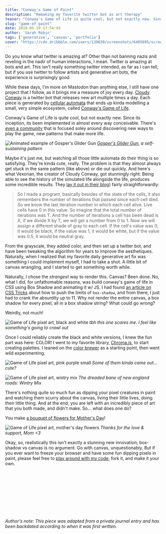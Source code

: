 ```yaml
---
title: "Conway's Game of Paint"
description: "Remaking my favorite twitter bot as art therapy"
teaser: "Conway's Game of Life is quite cool, but not exactly new. Since its inception, its been implemented in almost every way conceivable. What I chose to do, for unfathomable reasons, was build Conway's Game of Life in CSS using Box Shadow"
slug: "game-of-paint"
date: 2019-05-10 17:54:43
author: 'Sarah Robin'
tags: ['generative', 'canvas', 'portfolio']
cover: "https://cdn.dribbble.com/users/139639/screenshots/6405695/screen_shot_2019-04-28_at_1.51.22_am.png"
---
```


Do you know what twitter is amazing at? Other than not banning nazis and reveling in the nadir of human interactions, I mean. Twitter is amazing at bots and art. This isn't really something twitter intended, as far as I can tell, but if you use twitter to follow artists and generative art bots, the experience is surprisingly good.

While these days, I'm more on Mastodon than anything else, I still have one project that I follow, as it brings me a measure of joy every day. [Cloudy Conway](https://twitter.com/CloudyConway) is a twitter bot that releases new art multiple times a day. Each piece is generated by [cellular automata](https://natureofcode.com/book/chapter-7-cellular-automata/) that ends up kinda modelling a small, very simple ecosystem, called [Conway's Game of Life](https://en.wikipedia.org/wiki/Conway%27s_Game_of_Life). 

Conway's Game of Life is quite cool, but not exactly new. Since its inception, its been implemented in almost every way conceivable. There's [even a community](http://www.conwaylife.com/) that is focused soley around discovering new ways to play the game, new patterns that make more life. 

![Animated example of Gosper's Glider Gun](/images/posts/gospers-glider-gun.gif)
*[Gosper's Glider Gun](http://www.conwaylife.com/wiki/Gosper_glider_gun), a self-sustaining pattern*

Maybe it's just me, but watching all those little automata do their thing is so satisfying. They're kinda cute, really. The problem is that they almost always get stuck in the same pattern (like above) or die out quickly. And here's what Vexorian, the creator of Cloudy Conway, got stunningly right: Being able to see the history of the simulated life alongside the life, produces some incredible results. They [lay it out in their blog](http://www.vexorian.com/2015/05/cloudy-conway.html)) fairly straightforwardly: 
> So I made a program, basically besides of the state of the cells, it also remembers the number of iterations that passed since each cell died. So we know the last iteration number in which each cell alive. Live cells have 0 in this value. So imagine that the total number of iterations was T. And the number of iterations a cell has been dead is X, if we divide X by T, we will get a number from 0 to 1. Now we will assign a different shade of gray to each cell. If the cell's value was 0, it would be black, if the value was 1, it would be white, but if the value was 0.5, it would be neutral gray.

From the grayscale, they added color, and then set up a twitter bot, and have been tweaking the algorithm for years to improve the aesthetiques. Naturally, when I realized that my favorite daily generative art fix was something I could implement myself, I had to take a shot. A little bit of canvas wrangling, and I started to get something worth while.

Naturally, I chose the *strangest* way to render this. Canvas? Been done. No, what I did, for unfathomable reasons, was build conway's game of life in CSS using Box Shadow and animating it w/ JS. I had found <span class="nav-link">[an article on CSS Tricks](https://css-tricks.com/books/volume-i/abusing-box-shadow-fun-visual-effects/)</span> about how to push the limits of `box-shadow`, and from there, I just had to crank the absurdity up to 11. Why not render the entire canvas, a box shadow for every pixel, all in a box shadow string? What could go wrong?

Weirdly, not much!

![Game of Life pixel art, black and white](/images/posts/game-of-paint-mono.jpg)
*tbh this one scares me. I feel like something's going to crawl out*

Once I could reliably create the black and white versions, I knew the fun part was here: COLOR! I went to my favorite library, <span class="nav-link">[Chroma.js](https://vis4.net/chromajs/)</span>, to start creating palettes. I leaned on the <span class="nav-link">[color brewer](https://colorbrewer2.org)</span> as a starting point, then went wild experimenting. 

![Game of Life pixel art, pink purple small](/images/posts/game-of-paint-pink-purple-small.jpg)
*Some of them kinda came out... cute?*

![Game of Life pixel art, wintry mix](/images/posts/game-of-paint-wintry-mix.jpg)
*The dreaded bane of new england roads: Wintry Mix*

There's nothing quite so much fun as dipping your pixel creatures in paint and watching them scurry about the canvas, living their little lives, doing their little thing. And at the end, you are left with an incredibly piece of art that you both made, and didn't make. So... what does one do?

You make [a bouquet of flowers for Mother's Day](https://dribbble.com/shots/6461360-Conway-s-Game-of-Paint-May-Flowers)!

![Game of Life pixel art, mother's day flowers](/images/posts/game-of-paint-may-flowers.jpg)
*Thanks for the love &amp; support, Mom <3*

Okay, so, realistically this isn't exactly a stunning new innovation; box-shadow vs canvas is no argument. Go with canvas, unquestionably. But if you ever want to freeze your browser and have some fun dipping pixels in paint, please feel free to <span class="nav-link">[play around with my code](https://glitch.com/~conways-game-of-paint)</span>, fork it, and make it your own. 


<code>&nbsp;</code>
---
<code>&nbsp;</code>
---
<code>&nbsp;</code>
---

*Author's note: This piece was adapted from a private journal entry and has been backdated according to when it was first written.*
